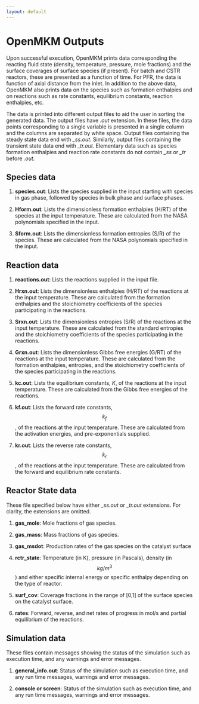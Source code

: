 ```yaml
---
layout: default
---
```


# OpenMKM Outputs

Upon successful execution, OpenMKM prints data corresponding the reacting fluid
state (density, temperature, pressure, mole fractions) and the surface
coverages of surface species (if present). For batch and CSTR reactors, these 
are presented as a function of time. For PFR, the data is function of axial 
distance from the inlet. In addition to the above data, OpenMKM also prints 
data on the species such as formation enthalpies and on reactions such as rate 
constants, equilibrium constants, reaction enthalpies, etc. 

The data is printed into different output files to aid the user in sorting the
generated data. The output files have *.out* extension. In these files, the
data points corresponding to a single variable is presented in a single column
and the columns are separated by white space. Output files containing the
steady state data end with *_ss.out*. Similarly, output files containing the
transient state data end with *_tr.out*. Elementary data such as species
formation enthalpies and reaction rate constants do not contain *_ss* or *_tr*
before *.out*.


## Species data

1. **species.out**: Lists the species supplied in the input starting with
species in gas phase, followed by species in bulk phase and surface phases.

2. **Hform.out**: Lists the dimensionless formation enthalpies (H/RT) of the
species at the input temperature. These are calculated from the NASA
polynomials specified in the input. 

3. **Sform.out**: Lists the dimensionless formation entropies (S/R) of the
species. These are calculated from the NASA polynomials specified in the input. 

## Reaction data

1. **reactions.out**: Lists the reactions supplied in the input file.

2. **Hrxn.out**: Lists the dimensionless enthalpies (H/RT) of the reactions at
   the input temperature. These are calculated from the formation enthalpies and
   the stoichiometry coefficients of the species participating in the reactions. 

3. **Srxn.out**: Lists the dimensionless entropies (S/R) of the reactions at
   the input temperature. These are calculated from the standard entropies and
   the stoichiometry coefficients of the species participating in the reactions. 

4. **Grxn.out**: Lists the dimensionless Gibbs free energies (G/RT) of the
   reactions at the input temperature. These are calculated from the formation
   enthalpies, entropies, and the stoichiometry coefficients of the species
   participating in the reactions. 

5. **kc.out**: Lists the equilibrium constants, $K$, of the reactions at the
   input temperature. These are calculated from the Gibbs free energies of the
   reactions.

6. **kf.out**: Lists the forward rate constants, $$k_f$$, of the reactions at
   the input temperature. These are calculated from the activation energies,
   and pre-exponentials supplied. 

7. **kr.out**: Lists the reverse rate constants, $$k_r$$, of the reactions at
   the input temperature. These are calculated from the forward and equilibrium
   rate constants. 

## Reactor State data

These file specified below have either *_ss.out* or *_tr.out* extensions. For
clarity, the extensions are omitted.

1. **gas\_mole**: Mole fractions of gas species.

2. **gas\_mass**: Mass fractions of gas species.

3. **gas_msdot**: Production rates of the gas species on the catalyst surface

4. **rctr\_state**: Temperature (in K), pressure (in Pascals), density
   (in $$kg/m^3$$) and either specific internal energy or specific enthalpy
   depending on the type of reactor.

5. **surf\_cov**: Coverage fractions in the range of [0,1] of the surface
   species on the catalyst surface.

6. **rates**: Forward, reverse, and net rates of progress in mol/s and partial
   equilibrium of the reactions.

## Simulation data

These files contain messages showing the status of the simulation such as
execution time, and any warnings and error messages.

1. **general\_info.out**: Status of the simulation such as execution time, and
   any run time messages, warnings and error messages.

2. **console or screen**: Status of the simulation such as execution time, and
   any run time messages, warnings and error messages.